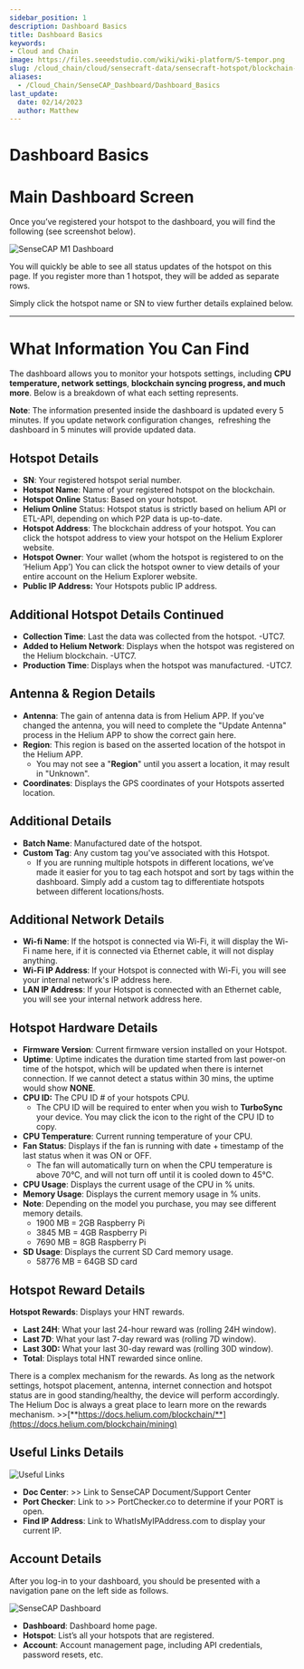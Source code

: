 ```yaml
---
sidebar_position: 1
description: Dashboard Basics
title: Dashboard Basics
keywords:
- Cloud and Chain
image: https://files.seeedstudio.com/wiki/wiki-platform/S-tempor.png
slug: /cloud_chain/cloud/sensecraft-data/sensecraft-hotspot/blockchain-dashboard/dashboard-basics
aliases:
  - /Cloud_Chain/SenseCAP_Dashboard/Dashboard_Basics
last_update:
  date: 02/14/2023
  author: Matthew
---
```


# Dashboard Basics


**Main Dashboard Screen**
=========================

Once you’ve registered your hotspot to the dashboard, you will find the following (see screenshot below).

![SenseCAP M1 Dashboard](https://www.sensecapmx.com/wp-content/uploads/2022/07/sensecap-m1-dashboard.png)

You will quickly be able to see all status updates of the hotspot on this page. If you register more than 1 hotspot, they will be added as separate rows.

Simply click the hotspot name or SN to view further details explained below.

* * *

**What Information You Can Find**
=================================

The dashboard allows you to monitor your hotspots settings, including **CPU temperature, network settings**, **blockchain syncing progress, and much more**. Below is a breakdown of what each setting represents.

**Note**: The information presented inside the dashboard is updated every 5 minutes. If you update network configuration changes,  refreshing the dashboard in 5 minutes will provide updated data.

**Hotspot Details**
-------------------

*   **SN**: Your registered hotspot serial number.
*   **Hotspot Name**: Name of your registered hotspot on the blockchain.
*   **Hotspot Online** Status: Based on your hotspot.
*   **Helium Online** Status: Hotspot status is strictly based on helium API or ETL-API, depending on which P2P data is up-to-date.
*   **Hotspot Address**: The blockchain address of your hotspot. You can click the hotspot address to view your hotspot on the Helium Explorer website.
*   **Hotspot Owner**: Your wallet (whom the hotspot is registered to on the ‘Helium App’) You can click the hotspot owner to view details of your entire account on the Helium Explorer website.
*   **Public IP Address:** Your Hotspots public IP address.

**Additional Hotspot Details Continued**
----------------------------------------

*   **Collection Time**: Last the data was collected from the hotspot. -UTC7.
*   **Added to Helium Network**: Displays when the hotspot was registered on the Helium blockchain. -UTC7.
*   **Production Time**: Displays when the hotspot was manufactured. -UTC7.

**Antenna & Region Details**
----------------------------

*   **Antenna**: The gain of antenna data is from Helium APP. If you've changed the antenna, you will need to complete the "Update Antenna" process in the Helium APP to show the correct gain here.
*   **Region**: This region is based on the asserted location of the hotspot in the Helium APP.
    *   You may not see a "**Region**" until you assert a location, it may result in "Unknown".
*   **Coordinates**: Displays the GPS coordinates of your Hotspots asserted location.

**Additional Details**
----------------------

*   **Batch Name**: Manufactured date of the hotspot.
*   **Custom Tag**: Any custom tag you've associated with this Hotspot.
    *   If you are running multiple hotspots in different locations, we’ve made it easier for you to tag each hotspot and sort by tags within the dashboard. Simply add a custom tag to differentiate hotspots between different locations/hosts.

**Additional Network Details**
------------------------------

*   **Wi-fi Name**: If the hotspot is connected via Wi-Fi, it will display the Wi-Fi name here, if it is connected via Ethernet cable, it will not display anything.
*   **Wi-Fi IP Address**: If your Hotspot is connected with Wi-Fi, you will see your internal network's IP address here.
*   **LAN IP Address**: If your Hotspot is connected with an Ethernet cable, you will see your internal network address here.

**Hotspot Hardware Details**
----------------------------

*   **Firmware Version**: Current firmware version installed on your Hotspot.
*   **Uptime**: Uptime indicates the duration time started from last power-on time of the hotspot, which will be updated when there is internet connection. If we cannot detect a status within 30 mins, the uptime would show **NONE**.
*   **CPU ID:** The CPU ID # of your hotspots CPU.
    *   The CPU ID will be required to enter when you wish to **TurboSync** your device. You may click the icon to the right of the CPU ID to copy.
*   **CPU Temperature**: Current running temperature of your CPU.
*   **Fan Status**: Displays if the fan is running with date + timestamp of the last status when it was ON or OFF.
    *   The fan will automatically turn on when the CPU temperature is above 70℃, and will not turn off until it is cooled down to 45℃.
*   **CPU Usage**: Displays the current usage of the CPU in % units.
*   **Memory Usage**: Displays the current memory usage in % units.
*   **Note**: Depending on the model you purchase, you may see different memory details.
    *   1900 MB = 2GB Raspberry Pi
    *   3845 MB = 4GB Raspberry Pi
    *   7690 MB = 8GB Raspberry Pi
*   **SD Usage**: Displays the current SD Card memory usage.
    *   58776 MB = 64GB SD card

**Hotspot Reward Details**
--------------------------

**Hotspot Rewards**: Displays your HNT rewards.

*   **Last 24H**: What your last 24-hour reward was (rolling 24H window).
*   **Last 7D**: What your last 7-day reward was (rolling 7D window).
*   **Last 30D:** What your last 30-day reward was (rolling 30D window).
*   **Total**: Displays total HNT rewarded since online.

There is a complex mechanism for the rewards. As long as the network settings, hotspot placement, antenna, internet connection and hotspot status are in good standing/healthy, the device will perform accordingly. The Helium Doc is always a great place to learn more on the rewards mechanism. >>[**https://docs.helium.com/blockchain/**](https://docs.helium.com/blockchain/mining)

**Useful Links Details**
------------------------

![Useful Links](https://www.sensecapmx.com/wp-content/uploads/2022/07/useful-links-1.png)

*   **Doc Center**: >> Link to SenseCAP Document/Support Center
*   **Port Checker**: Link to >> PortChecker.co to determine if your PORT is open.
*   **Find IP Address**: Link to WhatIsMyIPAddress.com to display your current IP.

**Account Details**
-------------------

After you log-in to your dashboard, you should be presented with a navigation pane on the left side as follows.

![SenseCAP Dashboard](https://www.sensecapmx.com/wp-content/uploads/2022/07/image-13-1.png)

*   **Dashboard**: Dashboard home page.
*   **Hotspot**: List’s all your hotspots that are registered.
*   **Account**: Account management page, including API credentials, password resets, etc.


